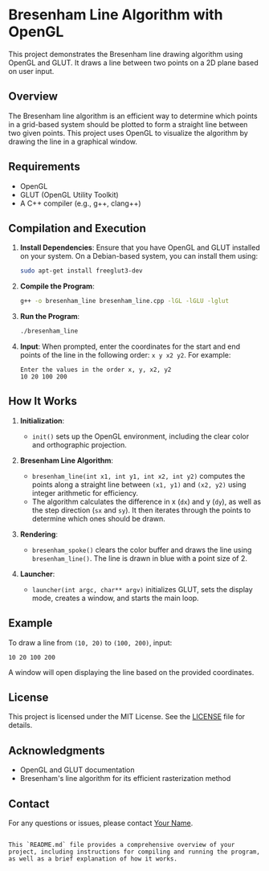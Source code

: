 # Bresenham Line Algorithm with OpenGL

This project demonstrates the Bresenham line drawing algorithm using OpenGL and GLUT. It draws a line between two points on a 2D plane based on user input.

## Overview

The Bresenham line algorithm is an efficient way to determine which points in a grid-based system should be plotted to form a straight line between two given points. This project uses OpenGL to visualize the algorithm by drawing the line in a graphical window.

## Requirements

- OpenGL
- GLUT (OpenGL Utility Toolkit)
- A C++ compiler (e.g., g++, clang++)

## Compilation and Execution

1. **Install Dependencies**: Ensure that you have OpenGL and GLUT installed on your system. On a Debian-based system, you can install them using:
    ```bash
    sudo apt-get install freeglut3-dev
    ```

2. **Compile the Program**:
    ```bash
    g++ -o bresenham_line bresenham_line.cpp -lGL -lGLU -lglut
    ```

3. **Run the Program**:
    ```bash
    ./bresenham_line
    ```

4. **Input**: When prompted, enter the coordinates for the start and end points of the line in the following order: `x y x2 y2`. For example:
    ```
    Enter the values in the order x, y, x2, y2
    10 20 100 200
    ```

## How It Works

1. **Initialization**:
   - `init()` sets up the OpenGL environment, including the clear color and orthographic projection.

2. **Bresenham Line Algorithm**:
   - `bresenham_line(int x1, int y1, int x2, int y2)` computes the points along a straight line between `(x1, y1)` and `(x2, y2)` using integer arithmetic for efficiency.
   - The algorithm calculates the difference in x (`dx`) and y (`dy`), as well as the step direction (`sx` and `sy`). It then iterates through the points to determine which ones should be drawn.

3. **Rendering**:
   - `bresenham_spoke()` clears the color buffer and draws the line using `bresenham_line()`. The line is drawn in blue with a point size of 2.

4. **Launcher**:
   - `launcher(int argc, char** argv)` initializes GLUT, sets the display mode, creates a window, and starts the main loop.

## Example

To draw a line from `(10, 20)` to `(100, 200)`, input:
```
10 20 100 200
```

A window will open displaying the line based on the provided coordinates.

## License

This project is licensed under the MIT License. See the [LICENSE](LICENSE) file for details.

## Acknowledgments

- OpenGL and GLUT documentation
- Bresenham's line algorithm for its efficient rasterization method

## Contact

For any questions or issues, please contact [Your Name](mailto:your-email@example.com).

```

This `README.md` file provides a comprehensive overview of your project, including instructions for compiling and running the program, as well as a brief explanation of how it works.
